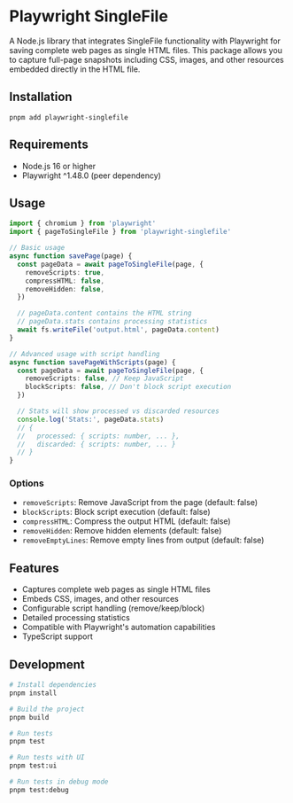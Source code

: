 # Playwright SingleFile

A Node.js library that integrates SingleFile functionality with Playwright for saving complete web pages as single HTML files. This package allows you to capture full-page snapshots including CSS, images, and other resources embedded directly in the HTML file.

## Installation

```bashc
pnpm add playwright-singlefile
```

## Requirements

- Node.js 16 or higher
- Playwright ^1.48.0 (peer dependency)

## Usage

```typescript
import { chromium } from 'playwright'
import { pageToSingleFile } from 'playwright-singlefile'

// Basic usage
async function savePage(page) {
  const pageData = await pageToSingleFile(page, {
    removeScripts: true,
    compressHTML: false,
    removeHidden: false,
  })

  // pageData.content contains the HTML string
  // pageData.stats contains processing statistics
  await fs.writeFile('output.html', pageData.content)
}

// Advanced usage with script handling
async function savePageWithScripts(page) {
  const pageData = await pageToSingleFile(page, {
    removeScripts: false, // Keep JavaScript
    blockScripts: false, // Don't block script execution
  })

  // Stats will show processed vs discarded resources
  console.log('Stats:', pageData.stats)
  // {
  //   processed: { scripts: number, ... },
  //   discarded: { scripts: number, ... }
  // }
}
```

### Options

- `removeScripts`: Remove JavaScript from the page (default: false)
- `blockScripts`: Block script execution (default: false)
- `compressHTML`: Compress the output HTML (default: false)
- `removeHidden`: Remove hidden elements (default: false)
- `removeEmptyLines`: Remove empty lines from output (default: false)

## Features

- Captures complete web pages as single HTML files
- Embeds CSS, images, and other resources
- Configurable script handling (remove/keep/block)
- Detailed processing statistics
- Compatible with Playwright's automation capabilities
- TypeScript support

## Development

```bash
# Install dependencies
pnpm install

# Build the project
pnpm build

# Run tests
pnpm test

# Run tests with UI
pnpm test:ui

# Run tests in debug mode
pnpm test:debug
```
